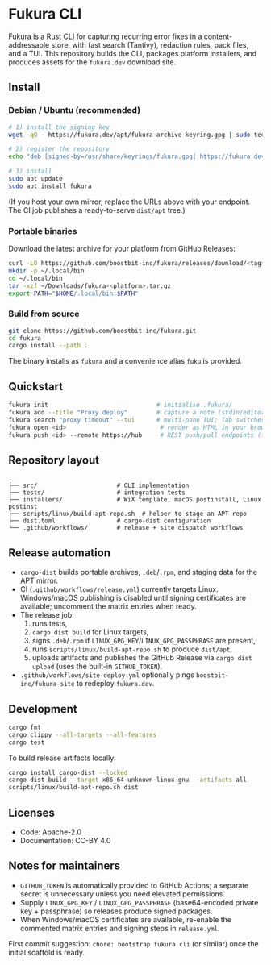 # Fukura CLI

Fukura is a Rust CLI for capturing recurring error fixes in a content-addressable store, with fast search (Tantivy), redaction rules, pack files, and a TUI. This repository builds the CLI, packages platform installers, and produces assets for the `fukura.dev` download site.

## Install

### Debian / Ubuntu (recommended)

```bash
# 1) install the signing key
wget -qO - https://fukura.dev/apt/fukura-archive-keyring.gpg | sudo tee /usr/share/keyrings/fukura.gpg > /dev/null

# 2) register the repository
echo "deb [signed-by=/usr/share/keyrings/fukura.gpg] https://fukura.dev/apt stable main" | sudo tee /etc/apt/sources.list.d/fukura.list

# 3) install
sudo apt update
sudo apt install fukura
```

(If you host your own mirror, replace the URLs above with your endpoint. The CI job publishes a ready-to-serve `dist/apt` tree.)

### Portable binaries

Download the latest archive for your platform from GitHub Releases:

```bash
curl -LO https://github.com/boostbit-inc/fukura/releases/download/<tag>/fukura-<platform>.tar.gz
mkdir -p ~/.local/bin
cd ~/.local/bin
tar -xzf ~/Downloads/fukura-<platform>.tar.gz
export PATH="$HOME/.local/bin:$PATH"
```

### Build from source

```bash
git clone https://github.com/boostbit-inc/fukura.git
cd fukura
cargo install --path .
```

The binary installs as `fukura` and a convenience alias `fuku` is provided.

## Quickstart

```bash
fukura init                              # initialise .fukura/
fukura add --title "Proxy deploy"        # capture a note (stdin/editor/file)
fukura search "proxy timeout" --tui      # multi-pane TUI; Tab switches panes
fukura open <id>                          # render as HTML in your browser
fukura push <id> --remote https://hub     # REST push/pull endpoints (future hub)
```

## Repository layout

```
.
├── src/                      # CLI implementation
├── tests/                    # integration tests
├── installers/               # WiX template, macOS postinstall, Linux postinst
├── scripts/linux/build-apt-repo.sh  # helper to stage an APT repo
├── dist.toml                 # cargo-dist configuration
└── .github/workflows/        # release + site dispatch workflows
```

## Release automation

- `cargo-dist` builds portable archives, `.deb`/`.rpm`, and staging data for the APT mirror.
- CI (`.github/workflows/release.yml`) currently targets Linux. Windows/macOS publishing is disabled until signing certificates are available; uncomment the matrix entries when ready.
- The release job:
  1. runs tests,
  2. `cargo dist build` for Linux targets,
  3. signs `.deb`/`.rpm` if `LINUX_GPG_KEY`/`LINUX_GPG_PASSPHRASE` are present,
  4. runs `scripts/linux/build-apt-repo.sh` to produce `dist/apt`,
  5. uploads artifacts and publishes the GitHub Release via `cargo dist upload` (uses the built-in `GITHUB_TOKEN`).
- `.github/workflows/site-deploy.yml` optionally pings `boostbit-inc/fukura-site` to redeploy `fukura.dev`.

## Development

```bash
cargo fmt
cargo clippy --all-targets --all-features
cargo test
```

To build release artifacts locally:

```bash
cargo install cargo-dist --locked
cargo dist build --target x86_64-unknown-linux-gnu --artifacts all
scripts/linux/build-apt-repo.sh dist
```

## Licenses

- Code: Apache-2.0
- Documentation: CC-BY 4.0

## Notes for maintainers

- `GITHUB_TOKEN` is automatically provided to GitHub Actions; a separate secret is unnecessary unless you need elevated permissions.
- Supply `LINUX_GPG_KEY` / `LINUX_GPG_PASSPHRASE` (base64-encoded private key + passphrase) so releases produce signed packages.
- When Windows/macOS certificates are available, re-enable the commented matrix entries and signing steps in `release.yml`.

First commit suggestion: `chore: bootstrap fukura cli` (or similar) once the initial scaffold is ready.
